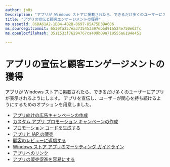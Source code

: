 ```yaml
---
author: jnHs
Description: "アプリが Windows ストアに掲載されたら、できるだけ多くのユーザーにアプリが表示されるようにします。"
title: "アプリの宣伝と顧客エンゲージメントの獲得"
ms.assetid: 86DA61A2-1B84-4B2B-8697-85A75D39A686
ms.sourcegitcommit: 6530fa257ea3735453a97eb5d916524e750e62fc
ms.openlocfilehash: 3511533f76294767ca409b09a718555a6194e451

---
```


# アプリの宣伝と顧客エンゲージメントの獲得


アプリが Windows ストアに掲載されたら、できるだけ多くのユーザーにアプリが表示されるようにします。 アプリを宣伝し、ユーザーが関心を持ち続けるようにするためのオプションを用意しました。

-   [アプリ向けの広告キャンペーンの作成](create-an-ad-campaign-for-your-app.md)
-   [カスタム アプリ プロモーション キャンペーンの作成](create-a-custom-app-promotion-campaign.md)
-   [プロモーション コードを生成する](generate-promotional-codes.md)
-   [アプリと IAP の販売](put-apps-and-iaps-on-sale.md)
-   [顧客のレビューに返信する](respond-to-customer-reviews.md)
-   [Windows ストア アプリのマーケティング ガイドライン](app-marketing-guidelines.md)
-   [アプリへのリンク](link-to-your-app.md)
-   [アプリの販売促進を容易にする](make-your-app-easier-to-promote.md)

 

 







<!--HONumber=Jun16_HO4-->


